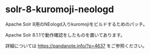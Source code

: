# solr-8-kuromoji-neologd
Apache Solr 8用のNEologd入りkuromojiをビルドするためのパッチ。

Apache Solr 8.1.1で動作確認をしたものを置いてあります。

詳細については https://pandanote.info/?p=4637 をご参照ください。
